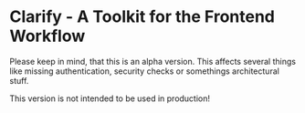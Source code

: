 # Clarify - A Toolkit for the Frontend Workflow

Please keep in mind, that this is an alpha version. This affects several things
like missing authentication, security checks or somethings architectural stuff.

This version is not intended to be used in production!